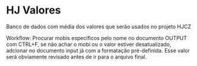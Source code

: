 # HJ Valores
Banco de dados com média dos valores que serão usados no projeto HJCZ

Workflow: Procurar mobis específicos pelo nome no documento OUTPUT com CTRL+F, se não achar o mobi ou o valor estiver desatualizado, adcionar no documento input já com a formatação pré-definida. Esse valor será obviamente revisado antes de ir para o arquivo final.
